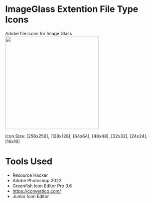 # ImageGlass Extention File Type Icons
Adobe file icons for Image Glass  
<img src="https://raw.githubusercontent.com/xmha97/IGExtIcons/master/Logo.jpg" width="300" height="300" />  

Icon Size: [256x256], [128x128], [64x64], [48x48], [32x32], [24x24], [16x16]

# Tools Used
- Resource Hacker
- Adobe Photoshop 2022
- Greenfish Icon Editor Pro 3.6
- https://convertico.com/
- Junior Icon Editor